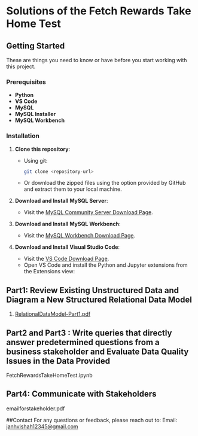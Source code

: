 # Solutions of the Fetch Rewards Take Home Test
## Getting Started

These are things you need to know or have before you start working with this project.

### Prerequisites

- **Python**
- **VS Code**
- **MySQL**
- **MySQL Installer**
- **MySQL Workbench**

### Installation

1. **Clone this repository**:
   - Using git:
     ```bash
     git clone <repository-url>
     ```
   - Or download the zipped files using the option provided by GitHub and extract them to your local machine.

2. **Download and Install MySQL Server**:
   - Visit the [MySQL Community Server Download Page](https://dev.mysql.com/downloads/mysql/).

3. **Download and Install MySQL Workbench**:
   - Visit the [MySQL Workbench Download Page](https://dev.mysql.com/downloads/workbench/).
    
4. **Download and Install Visual Studio Code**:
   - Visit the [VS Code Download Page](https://code.visualstudio.com/Download).
   - Open VS Code and install the Python and Jupyter extensions from the Extensions view:
     

## Part1: Review Existing Unstructured Data and Diagram a New Structured Relational Data Model
1. [RelationalDataModel-Part1.pdf](https://github.com/DatanerdJ/Fetch_OA/blob/main/wiki/RelationalDataModel-Part1.pdf)


## Part2 and Part3 :  Write queries that directly answer predetermined questions from a business stakeholder and Evaluate Data Quality Issues in the Data Provided
FetchRewardsTakeHomeTest.ipynb

## Part4: Communicate with Stakeholders
emailforstakeholder.pdf

##Contact
For any questions or feedback, please reach out to:
Email: janhvishah12345@gmail.com
